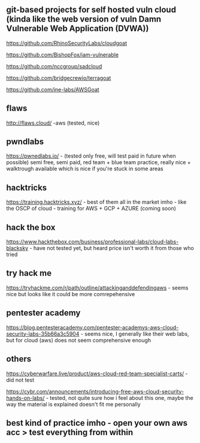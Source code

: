 ## git-based projects for self hosted vuln cloud (kinda like the web version of vuln Damn Vulnerable Web Application (DVWA))

https://github.com/RhinoSecurityLabs/cloudgoat

https://github.com/BishopFox/iam-vulnerable

https://github.com/nccgroup/sadcloud

https://github.com/bridgecrewio/terragoat

https://github.com/ine-labs/AWSGoat


## flaws 

http://flaws.cloud/  -aws (tested, nice)

## pwndlabs 

https://pwnedlabs.io/ - (tested only free, will test paid in future when possible) semi free, semi paid, red team + blue team practice, really nice + walktrough available which is nice if you're stuck in some areas 

## hacktricks

https://training.hacktricks.xyz/ - best of them all in the market imho - like the OSCP of cloud - training for AWS + GCP + AZURE (coming soon)

## hack the box 

https://www.hackthebox.com/business/professional-labs/cloud-labs-blacksky - have not tested yet, but heard price isn't worth it from those who tried

## try hack me 

https://tryhackme.com/r/path/outline/attackinganddefendingaws - seems nice but looks like it could be more comrepehensive

## pentester academy 

https://blog.pentesteracademy.com/pentester-academys-aws-cloud-security-labs-35b66a3c5904 - seems nice, I generally like their web labs, but for cloud (aws) does not seem comprehensive enough 

## others 

https://cyberwarfare.live/product/aws-cloud-red-team-specialist-carts/  - did not test 

https://cybr.com/announcements/introducing-free-aws-cloud-security-hands-on-labs/ - tested, not quite sure how i feel about this one, maybe the way the material is explained doesn't fit me personally

## best kind of practice imho - open your own aws acc > test everything from within
